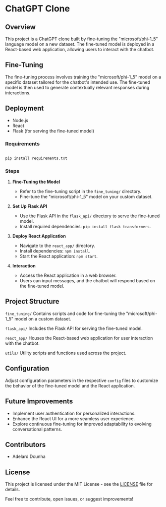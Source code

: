 # ChatGPT Clone

## Overview
This project is a ChatGPT clone built by fine-tuning the "microsoft/phi-1_5" language model on a new dataset. The fine-tuned model is deployed in a React-based web application, allowing users to interact with the chatbot.

## Fine-Tuning
The fine-tuning process involves training the "microsoft/phi-1_5" model on a specific dataset tailored for the chatbot's intended use. The fine-tuned model is then used to generate contextually relevant responses during interactions.

## Deployment
- Node.js
- React
- Flask (for serving the fine-tuned model)

### Requirements

```bash

pip install requirements.txt

```

### Steps

1. **Fine-Tuning the Model**
   - Refer to the fine-tuning script in the `fine_tuning/` directory.
   - Fine-tune the "microsoft/phi-1_5" model on your custom dataset.

2. **Set Up Flask API**
   - Use the Flask API in the `flask_api/` directory to serve the fine-tuned model.
   - Install required dependencies: `pip install flask transformers`.

3. **Deploy React Application**
   - Navigate to the `react_app/` directory.
   - Install dependencies: `npm install`.
   - Start the React application: `npm start`.

4. **Interaction**
   - Access the React application in a web browser.
   - Users can input messages, and the chatbot will respond based on the fine-tuned model.

## Project Structure

`fine_tuning/`
Contains scripts and code for fine-tuning the "microsoft/phi-1_5" model on a custom dataset.

`flask_api/`
Includes the Flask API for serving the fine-tuned model.

`react_app/`
Houses the React-based web application for user interaction with the chatbot.

`utils/`
Utility scripts and functions used across the project.

## Configuration
Adjust configuration parameters in the respective `config` files to customize the behavior of the fine-tuned model and the React application.

## Future Improvements
- Implement user authentication for personalized interactions.
- Enhance the React UI for a more seamless user experience.
- Explore continuous fine-tuning for improved adaptability to evolving conversational patterns.

## Contributors
- Adelard Dcunha

## License
This project is licensed under the MIT License - see the [LICENSE](LICENSE) file for details.

Feel free to contribute, open issues, or suggest improvements!